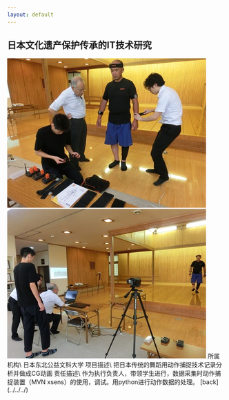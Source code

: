 ```yaml
---
layout: default
---
```


## 日本文化遗产保护传承的IT技术研究
<img src="./1.jpg">
<img src="./2.jpg">
所属机构\
日本东北公益文科大学
项目描述\
把日本传统的舞蹈用动作捕捉技术记录分析并做成CG动画
责任描述\
作为执行负责人，带领学生进行，数据采集时动作捕捉装置（MVN xsens）的使用，调试。用python进行动作数据的处理。
[back](../../../)
